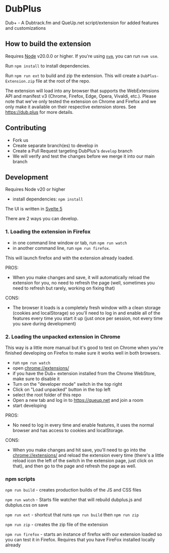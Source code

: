 # DubPlus

Dub+ - A Dubtrack.fm and QueUp.net script/extension for added features and customizations

## How to build the extension

Requires [Node](https://nodejs.org/) v20.0.0 or higher. If you're using [`nvm`](https://github.com/nvm-sh/nvm), you can run `nvm use`.

Run `npm install` to install dependencies.

Run `npm run ext` to build and zip the extension. This will create a `DubPlus-Extension.zip` file at the root of the repo.

The extension will load into any browser that supports the WebExtensions API and manifest v3 (Chrome, Firefox, Edge, Opera, Vivaldi, etc.). Please note that we've only tested the extension on Chrome and Firefox and we only make it available on their respective extension stores. See https://dub.plus for more details.

## Contributing

- Fork us
- Create separate branch(es) to develop in
- Create a Pull Request targeting DubPlus's `develop` branch
- We will verify and test the changes before we merge it into our main branch

## Development

Requires Node v20 or higher

- install dependencies: `npm install`

The UI is written in [Svelte 5](https://svelte.dev/docs/svelte/overview)

There are 2 ways you can develop.

### 1. Loading the extension in Firefox

- in one command line window or tab, run `npm run watch`
- in another command line, run `npm run firefox`.

This will launch firefox and with the extension already loaded.

PROS:

- When you make changes and save, it will automatically reload the extension for you, no need to refresh the page (well, sometimes you need to refresh but rarely, working on fixing that)

CONS:

- The browser it loads is a completely fresh window with a clean storage (cookies and localStorage) so you'll need to log in and enable all of the features every time you start it up (just once per session, not every time you save during development)

### 2. Loading the unpacked extension in Chrome

This way is a little more manual but it's good to test on Chrome when you're finished developing on Firefox to make sure it works well in both browsers.

- run `npm run watch`
- open [chrome://extensions/](chrome://extensions/)
- if you have the Dub+ extension installed from the Chrome WebStore, make sure to disable it
- Turn on the "developer mode" switch in the top right
- Click on "Load unpacked" button in the top left
- select the root folder of this repo
- Open a new tab and log in to https://queup.net and join a room
- start developing

PROS:

- No need to log in every time and enable features, it uses the normal browser and has access to cookies and localStorage.

CONS:

- When you make changes and hit save, you'll need to go into the [chrome://extensions/](chrome://extensions/) and reload the extension every time (there's a little reload icon the left of the switch in the extension page, just click on that), and then go to the page and refresh the page as well.

### npm scripts

`npm run build` - creates production builds of the JS and CSS files

`npm run watch` - Starts file watcher that will rebuild dubplus.js and dubplus.css on save

`npm run ext` - shortcut that runs `npm run build` then `npm run zip`

`npm run zip` - creates the zip file of the extension

`npm run firefox` - starts an instance of firefox with our extension loaded so you can test it in Firefox. Requires that you have FireFox installed locally already
